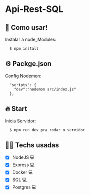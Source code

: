 # Api-Rest-SQL
## 🚀  Como usar! </hr>
Instalar a node_Modules:
```
  $ npm install
```
## ⚙️  Packge.json </hr>
Config Nodemon:
```
  "scripts": {
    "dev":"nodemon src/index.js"
  },
```

## 🔥 Start </hr>
Inicia Servidor:
```
  $ npm run dev pra rodar o servidor
```

## 👨‍💻  Techs usadas </hr>
 
- [x] NodeJS 💻
- [x] Express 💻
- [x] Docker 💻
- [x] SQL 💻
- [x] Postgres 💻
